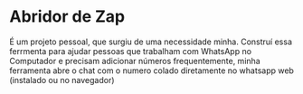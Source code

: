 # Abridor de Zap
É um projeto pessoal, que surgiu de uma necessidade minha.
Construí essa ferrmenta para ajudar pessoas que trabalham com WhatsApp no Computador e precisam adicionar números frequentemente, minha ferramenta abre o chat com o numero colado diretamente no whatsapp web (instalado ou no navegador)
